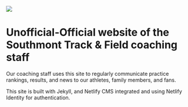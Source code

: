 [![](https://badges.gitter.im/Join%20Chat.svg)](https://gitter.im/netlify/netlifycms)

# Unofficial-Official website of the Southmont Track & Field coaching staff

Our coaching staff uses this site to regularly communicate practice rankings, results, and news to our athletes, family members, and fans.

This site is built with Jekyll, and Netlify CMS integrated and using Netlify Identity for
authentication.
